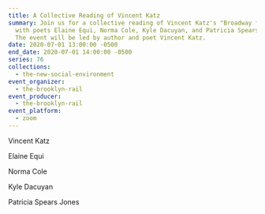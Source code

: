 ```yaml
---
title: A Collective Reading of Vincent Katz
summary: Join us for a collective reading of Vincent Katz's "Broadway for Paul,"
  with poets Elaine Equi, Norma Cole, Kyle Dacuyan, and Patricia Spears Jones.
  The event will be led by author and poet Vincent Katz.
date: 2020-07-01 13:00:00 -0500
end_date: 2020-07-01 14:00:00 -0500
series: 76
collections:
  - the-new-social-environment
event_organizer:
  - the-brooklyn-rail
event_producer:
  - the-brooklyn-rail
event_platform:
  - zoom
---
```

Vincent Katz

Elaine Equi

Norma Cole

Kyle Dacuyan

Patricia Spears Jones